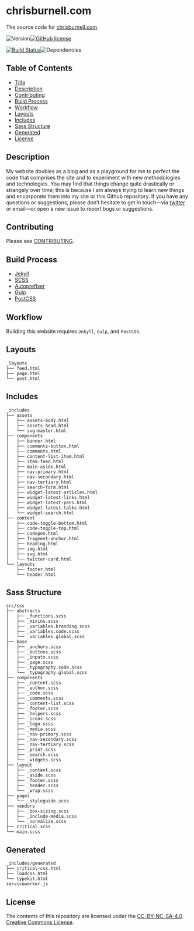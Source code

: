 # chrisburnell.com


The source code for [chrisburnell.com](https://chrisburnell.com/).

![Version](https://img.shields.io/badge/version-2.8.0-blue.svg?style=flat-square)[![GitHub license](https://img.shields.io/badge/license-CC_BY--NC--SA_4.0-blue.svg?style=flat-square)](LICENSE)

[![Build Status](https://img.shields.io/travis/chrisburnell/chrisburnell.github.io/master.svg?style=flat-square)](https://travis-ci.org/chrisburnell/chrisburnell.github.io)![Dependencies](https://img.shields.io/david/chrisburnell/chrisburnell.github.io.svg?maxAge=2592000&style=flat-square)


## Table of Contents

- [Title](#chrisburnellcom)
- [Description](#description)
- [Contributing](#contributing)
- [Build Process](#build-process)
- [Workflow](#workflow)
- [Layouts](#layouts)
- [Includes](#includes)
- [Sass Structure](#sass-structure)
- [Generated](#generated)
- [License](#license)


## Description

My website doubles as a blog and as a playground for me to perfect the code that
comprises the site and to experiment with new methodologies and technologies.
You may find that things change quite drastically or strangely over time; this
is because I am always trying to learn new things and encorporate them into my
site or this Github repository. If you have any questions or suggestions, please
don’t hesitate to get in touch—via
[twitter](https://twitter.com/iamchrisburnell) or email—or open a new issue to
report bugs or suggestions.


## Contributing

Please see [CONTRIBUTING](CONTRIBUTING.md).


## Build Process

- [Jekyll](https://jekyllrb.com)
- [SCSS](http://sass-lang.com)
- [Autoprefixer](https://github.com/ai/autoprefixer)
- [Gulp](http://gulpjs.com)
- [PostCSS](http://postcss.org/)


## Workflow

Building this website requires `Jekyll`, `Gulp`, and `PostCSS`.


## Layouts

```text
_layouts
├── feed.html
├── page.html
└── post.html
```


## Includes

```text
_includes
├── assets
│   ├── assets-body.html
│   ├── assets-head.html
│   └── svg-master.html
├── components
│   ├── banner.html
│   ├── comments-button.html
│   ├── comments.html
│   ├── content-list-item.html
│   ├── item-feed.html
│   ├── main-aside.html
│   ├── nav-primary.html
│   ├── nav-secondary.html
│   ├── nav-tertiary.html
│   ├── search-form.html
│   ├── widget-latest-articles.html
│   ├── widget-latest-links.html
│   ├── widget-latest-pens.html
│   ├── widget-latest-talks.html
│   └── widget-search.html
├── content
│   ├── code-toggle-bottom.html
│   ├── code-toggle-top.html
│   ├── codepen.html
│   ├── fragment-anchor.html
│   ├── heading.html
│   ├── img.html
│   ├── svg.html
│   └── twitter-card.html
└── layouts
    ├── footer.html
    └── header.html
```


## Sass Structure

```text
src/css
├── abstracts
│   ├── _functions.scss
│   ├── _mixins.scss
│   ├── _variables.branding.scss
│   ├── _variables.code.scss
│   └── _variables.global.scss
├── base
│   ├── _anchors.scss
│   ├── _buttons.scss
│   ├── _inputs.scss
│   ├── _page.scss
│   ├── _typography.code.scss
│   └── _typography.global.scss
├── components
│   ├── _content.scss
│   ├── _author.scss
│   ├── _code.scss
│   ├── _comments.scss
│   ├── _content-list.scss
│   ├── _footer.scss
│   ├── _helpers.scss
│   ├── _icons.scss
│   ├── _logo.scss
│   ├── _media.scss
│   ├── _nav-primary.scss
│   ├── _nav-secondary.scss
│   ├── _nav-tertiary.scss
│   ├── _print.scss
│   ├── _search.scss
│   └── _widgets.scss
├── layout
│   ├── _content.scss
│   ├── _aside.scss
│   ├── _footer.scss
│   ├── _header.scss
│   └── _wrap.scss
├── pages
│   └── _styleguide.scss
├── vendors
│   ├── _box-sizing.scss
│   ├── _include-media.scss
│   └── _normalize.scss
├── critical.scss
└── main.scss
```


## Generated

```text
_includes/generated
├── critical-css.html
├── loadcss.html
└── typekit.html
serviceworker.js
```


## License

The contents of this repository are licensed under the [CC-BY-NC-SA-4.0 Creative Commons License](LICENSE).
